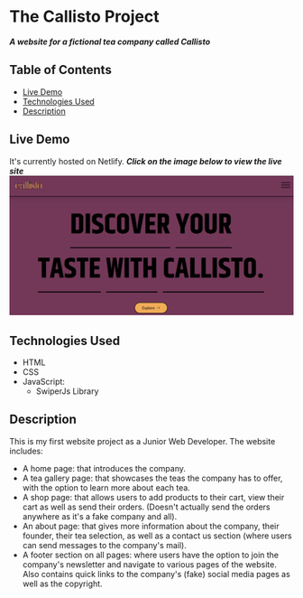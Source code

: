 # The Callisto Project
__*A website for a fictional tea company called Callisto*__


## Table of Contents

* [Live Demo](#live-demo)
* [Technologies Used](#technologies-used)
* [Description](#description)


## Live Demo

It's currently hosted on Netlify.
__*Click on the image below to view the live site*__
[![LIVE DEMO](images/callisto-thumbnail.png)](https://external.ink?to=https://callistoteas.netlify.app/)


## Technologies Used
- HTML
- CSS
- JavaScript: 
    - SwiperJs Library


## Description

This is my first website project as a Junior Web Developer. 
The website includes:
- A home page: that introduces the company.
- A tea gallery page: that showcases the teas the company has to offer, with the option to learn more about each tea. 
- A shop page: that allows users to add products to their cart, view their cart as well as send their orders. (Doesn't actually send the orders anywhere as it's a fake company and all).
- An about page: that gives more information about the company, their founder, their tea selection, as well as a contact us section (where users can send messages to the company's mail).
- A footer section on all pages: where users have the option to join the company's newsletter and navigate to various pages of the website. Also contains quick links to the company's (fake) social media pages as well as the copyright.
